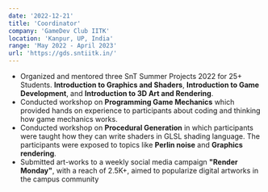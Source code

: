 ```yaml
---
date: '2022-12-21'
title: 'Coordinator'
company: 'GameDev Club IITK'
location: 'Kanpur, UP, India'
range: 'May 2022 - April 2023'
url: 'https://gds.sntiitk.in/'
---
```


- Organized and mentored three SnT Summer Projects 2022 for 25+ Students. **Introduction to Graphics and Shaders**, **Introduction to Game Development**, and **Introduction to 3D Art and Rendering**.
- Conducted workshop on **Programming Game Mechanics** which provided hands on experience to participants about coding and thinking how game mechanics works.
- Conducted workshop on **Procedural Generation** in which participants were taught how they can write shaders in GLSL shading language. The participants were exposed to topics like **Perlin noise** and **Graphics rendering**.
- Submitted art-works to a weekly social media campaign **"Render Monday"**, with a reach of 2.5K+, aimed to popularize digital artworks in the campus community
